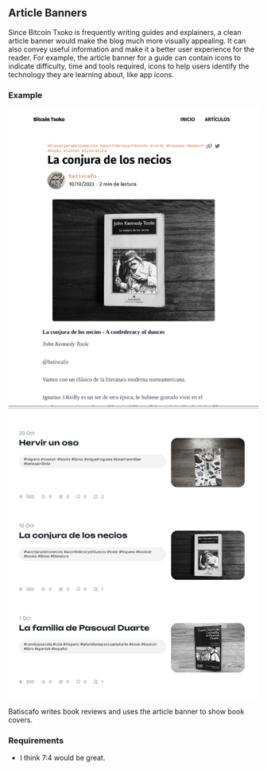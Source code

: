 ## Article Banners
Since Bitcoin Txoko is frequently writing guides and explainers, a clean article banner would make the blog much more visually appealing. It can also convey useful information and make it a better user experience for the reader. For example, the article banner for a guide can contain icons to indicate difficulty, time and tools required, icons to help users identify the technology they are learning about, like app icons. 

### Example
![](/images/abanner-example.jpeg)  
![](/images/abanner-blog-example.jpeg)  

Batiscafo writes book reviews and uses the article banner to show book covers. 

### Requirements
- I think 7:4 would be great. 
